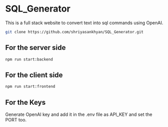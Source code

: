 # SQL_Generator
This is a full stack website to convert text into sql commands using OpenAI.

```bash
git clone https://github.com/shriyasankhyan/SQL_Generator.git
```


## For the server side

```bash
npm run start:backend
```

## For the client side

```bash
npm run start:frontend
```

## For the Keys
Generate OpenAI key and add it in the .env file as API_KEY and set the PORT too.


